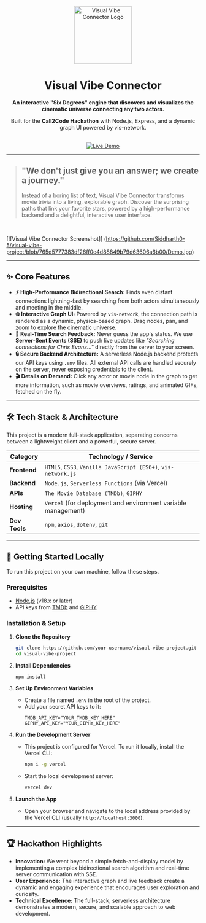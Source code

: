 <div align="center">
  <img src="https://i.imgur.com/your-logo-or-banner.png" alt="Visual Vibe Connector Logo" width="150"/>
  <h1>Visual Vibe Connector</h1>
  <p>
    <b>An interactive "Six Degrees" engine that discovers and visualizes the cinematic universe connecting any two actors.</b>
  </p>
  <p>
    Built for the <strong>Call2Code Hackathon</strong> with Node.js, Express, and a dynamic graph UI powered by vis-network.
  </p>
  <br>
  <a href="https://visual-vibe-project.vercel.app/">
    <img src="https://img.shields.io/badge/Live%20Demo-Visit%20Now-brightgreen?style=for-the-badge&logo=vercel" alt="Live Demo">
  </a>
</div>

---

> ## "We don't just give you an answer; we create a journey."
> Instead of a boring list of text, Visual Vibe Connector transforms movie trivia into a living, explorable graph. Discover the surprising paths that link your favorite stars, powered by a high-performance backend and a delightful, interactive user interface.

<br>

[![Visual Vibe Connector Screenshot]] (https://github.com/Siddharth0-5/visual-vibe-project/blob/765d5777383df26ff0e4d88849b79d63606a6b00/Demo.jpg)

---

## ✨ Core Features

*   **⚡ High-Performance Bidirectional Search:** Finds even distant connections lightning-fast by searching from both actors simultaneously and meeting in the middle.
*   **🌐 Interactive Graph UI:** Powered by `vis-network`, the connection path is rendered as a dynamic, physics-based graph. Drag nodes, pan, and zoom to explore the cinematic universe.
*   **📡 Real-Time Search Feedback:** Never guess the app's status. We use **Server-Sent Events (SSE)** to push live updates like *"Searching connections for Chris Evans..."* directly from the server to your screen.
*   **🔒 Secure Backend Architecture:** A serverless Node.js backend protects our API keys using `.env` files. All external API calls are handled securely on the server, never exposing credentials to the client.
*   **🎬 Details on Demand:** Click any actor or movie node in the graph to get more information, such as movie overviews, ratings, and animated GIFs, fetched on the fly.

---

## 🛠️ Tech Stack & Architecture

This project is a modern full-stack application, separating concerns between a lightweight client and a powerful, secure server.

| Category      | Technology / Service                                                              |
|---------------|-----------------------------------------------------------------------------------|
| **Frontend**  | `HTML5`, `CSS3`, `Vanilla JavaScript (ES6+)`, `vis-network.js`                    |
| **Backend**   | `Node.js`, `Serverless Functions` (via Vercel)                                    |
| **APIs**      | `The Movie Database (TMDb)`, `GIPHY`                                              |
| **Hosting**   | `Vercel` (for deployment and environment variable management)                     |
| **Dev Tools** | `npm`, `axios`, `dotenv`, `git`                                                   |

---

## 🚀 Getting Started Locally

To run this project on your own machine, follow these steps.

### Prerequisites
- [Node.js](https://nodejs.org/) (v18.x or later)
- API keys from [TMDb](https://www.themoviedb.org/settings/api) and [GIPHY](https://developers.giphy.com/)

### Installation & Setup

1.  **Clone the Repository**
    ```bash
    git clone https://github.com/your-username/visual-vibe-project.git
    cd visual-vibe-project
    ```

2.  **Install Dependencies**
    ```bash
    npm install
    ```

3.  **Set Up Environment Variables**
    - Create a file named `.env` in the root of the project.
    - Add your secret API keys to it:
      ```
      TMDB_API_KEY="YOUR_TMDB_KEY_HERE"
      GIPHY_API_KEY="YOUR_GIPHY_KEY_HERE"
      ```

4.  **Run the Development Server**
    - This project is configured for Vercel. To run it locally, install the Vercel CLI:
      ```bash
      npm i -g vercel
      ```
    - Start the local development server:
      ```bash
      vercel dev
      ```

5.  **Launch the App**
    - Open your browser and navigate to the local address provided by the Vercel CLI (usually `http://localhost:3000`).

---

## 🏆 Hackathon Highlights

-   **Innovation:** We went beyond a simple fetch-and-display model by implementing a complex bidirectional search algorithm and real-time server communication with SSE.
-   **User Experience:** The interactive graph and live feedback create a dynamic and engaging experience that encourages user exploration and curiosity.
-   **Technical Excellence:** The full-stack, serverless architecture demonstrates a modern, secure, and scalable approach to web development.
